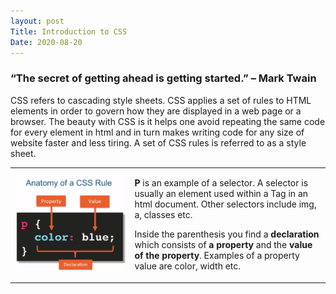 ```yaml
---
layout: post 
Title: Introduction to CSS
Date: 2020-08-20
---
```

<h3>“The secret of getting ahead is getting started.” – Mark Twain</h3> 

CSS refers to cascading style sheets. CSS applies a set of rules to HTML elements in order to govern how they are displayed in a web page or a browser. The beauty with CSS is it helps one avoid repeating the same code for every element in html and in turn makes writing code for any size of website faster and less tiring. A set of CSS rules is referred to as a style sheet.
<table class="w3-table">
  <tr>
    <td><img src="/images/cssruleanatomy.png"></td>
    <td><p><b>P</b> is an example of a selector. A selector is usually an element used within a Tag in an html document. Other selectors include img, a, classes etc.</p><p>Inside the parenthesis you find a <b>declaration </b> which consists of <b>a property</b> and the <b>value of the property</b>. Examples of a property value are color, width etc.</p></td>
  </tr>
 
</table>


